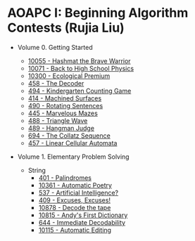 # AOAPC I: Beginning Algorithm Contests (Rujia Liu)

* Volume 0. Getting Started
  - <a href="/UVa/Volume 100/10055 - Hashmat the Brave Warrior.cpp">10055 - Hashmat the Brave Warrior</a>
  - <a href="/UVa/Volume 100/10071 - Back to High School Physics.cpp">10071 - Back to High School Physics</a>
  - <a href="/UVa/Volume 103/10300 - Ecological Premium.cpp">10300 - Ecological Premium</a>
  - <a href="/UVa/Volume 4/458 - The Decoder.cpp">458 - The Decoder</a>
  - <a href="/UVa/Volume 4/494 - Kindergarten Counting Game.cpp">494 - Kindergarten Counting Game</a>
  - <a href="/UVa/Volume 4/414 - Machined Surfaces.cpp">414 - Machined Surfaces</a>
  - <a href="/UVa/Volume 4/490 - Rotating Sentences.cpp">490 - Rotating Sentences</a>
  - <a href="/UVa/Volume 4/445 - Marvelous Mazes.cpp">445 - Marvelous Mazes</a>
  - <a href="/UVa/Volume 4/488 - Triangle Wave.cpp">488 - Triangle Wave</a>
  - <a href="/UVa/Volume 4/489 - Hangman Judge.cpp">489 - Hangman Judge</a>
  - <a href="/UVa/Volume 6/694 - The Collatz Sequence.cpp">694 - The Collatz Sequence</a>
  - <a href="/UVa/Volume 4/457 - Linear Cellular Automata.cpp">457 - Linear Cellular Automata</a>

* Volume 1. Elementary Problem Solving
  + String
    - <a href="/UVa/Volume 4/401 - Palindromes.cpp">401 - Palindromes</a>
    - <a href="/UVa/Volume 103/10361 - Automatic Poetry.cpp">10361 - Automatic Poetry</a>
    - <a href="/UVa/Volume 5/537 - Artificial Intelligence?.cpp">537 - Artificial Intelligence?</a>
    - <a href="/UVa/Volume 4/409 - Excuses, Excuses!.cpp">409 - Excuses, Excuses!</a>
    - <a href="/UVa/Volume 108/10878 - Decode the tape.cpp">10878 - Decode the tape</a>
    - <a href="/UVa/Volume 108/10815 - Andy's First Dictionary.cpp">10815 - Andy's First Dictionary</a>
    - <a href="/UVa/Volume 6/644 - Immediate Decodability.cpp">644 - Immediate Decodability</a>
    - <a href="/UVa/Volume 101/10115 - Automatic Editing.cpp">10115 - Automatic Editing</a>
